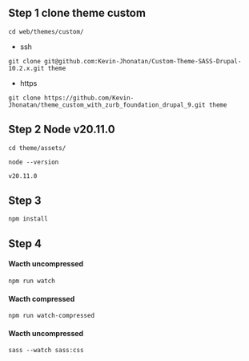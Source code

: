 ## Step 1 clone theme custom
```
cd web/themes/custom/
```
- ssh
```
git clone git@github.com:Kevin-Jhonatan/Custom-Theme-SASS-Drupal-10.2.x.git theme
```
- https
```
git clone https://github.com/Kevin-Jhonatan/theme_custom_with_zurb_foundation_drupal_9.git theme
```

## Step 2 Node v20.11.0
```
cd theme/assets/
```
```
node --version
```
```
v20.11.0
```
## Step 3
```
npm install
```
## Step 4
#### Wacth uncompressed
```
npm run watch
```
#### Wacth compressed
```
npm run watch-compressed
```
#### Wacth uncompressed
```
sass --watch sass:css
```